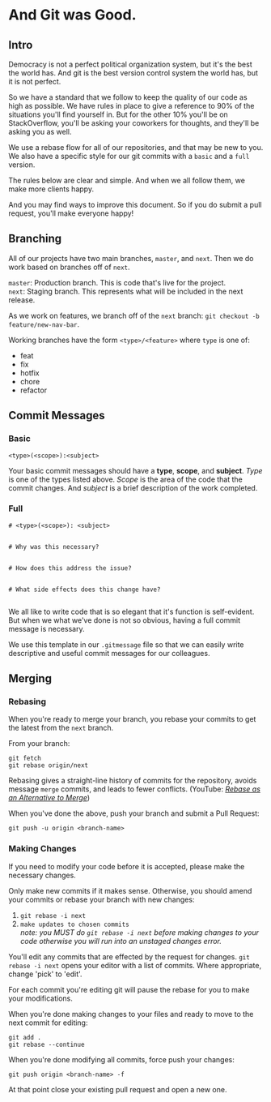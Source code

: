 # And Git was Good.
  
  
## Intro

Democracy is not a perfect political organization system, but it's the best the world has. And git is the best version control system the world has, but it is not perfect.  
  
So we have a standard that we follow to keep the quality of our code as high as possible. We have rules in place to give a reference to 90% of the situations you'll find yourself in. But for the other 10% you'll be on StackOverflow, you'll be asking your coworkers for thoughts, and they'll be asking you as well.  
  
We use a rebase flow for all of our repositories, and that may be new to you. We also have a specific style for our git commits with a `basic` and a `full` version.  
  
The rules below are clear and simple. And when we all follow them, we make more clients happy.  
  
And you may find ways to improve this document. So if you do submit a pull request, you'll make everyone happy!  
  
  
## Branching
All of our projects have two main branches, `master`, and `next`. Then we do work based on branches off of `next`.
  
`master`: Production branch. This is code that's live for the project.  
`next`: Staging branch. This represents what will be included in the next release. 
  
As we work on features, we branch off of the `next` branch: `git checkout -b feature/new-nav-bar`.  
  
Working branches have the form `<type>/<feature>` where `type` is one of:  

- feat
- fix
- hotfix
- chore
- refactor  

## Commit Messages
### Basic
`<type>(<scope>):<subject>`  
  
Your basic commit messages should have a **type**, **scope**, and **subject**. _Type_ is one of the types listed above. _Scope_ is the area of the code that the commit changes. And _subject_ is a brief description of the work completed.
### Full
```
# <type>(<scope>): <subject>


# Why was this necessary?


# How does this address the issue?


# What side effects does this change have?


```
  
We all like to write code that is so elegant that it's function is self-evident. But when we what we've done is not so obvious, having a full commit message is necessary.  
  
We use this template in our `.gitmessage` file so that we can easily write descriptive and useful commit messages for our colleagues. 

## Merging 
### Rebasing
When you're ready to merge your branch, you rebase your commits to get the latest from the `next` branch. 

From your branch:  
```
git fetch
git rebase origin/next
```

Rebasing gives a straight-line history of commits for the repository, avoids message `merge` commits, and leads to fewer conflicts. (YouTube: _[Rebase as an Alternative to Merge](https://www.youtube.com/watch?v=PnHlnx_nmCI)_)
  
When you've done the above, push your branch and submit a Pull Request:
```
git push -u origin <branch-name>
```
  
### Making Changes
If you need to modify your code before it is accepted, please make the necessary changes.
  
Only make new commits if it makes sense. Otherwise, you should amend your commits or rebase your branch with new changes:

1. `git rebase -i next`
2. `make updates to chosen commits`  
_note: you MUST do `git rebase -i next` before making changes to your code otherwise you will run into an unstaged changes error._  

  
You'll edit any commits that are effected by the request for changes. `git rebase -i next` opens your editor with a list of commits. Where appropriate, change 'pick' to 'edit'. 

For each commit you're editing git will pause the rebase for you to make your modifications.

When you're done making changes to your files and ready to move to the next commit for editing:
```
git add .
git rebase --continue
```


When you're done modifying all commits, force push your changes:
```
git push origin <branch-name> -f
```

At that point close your existing pull request and open a new one. 
